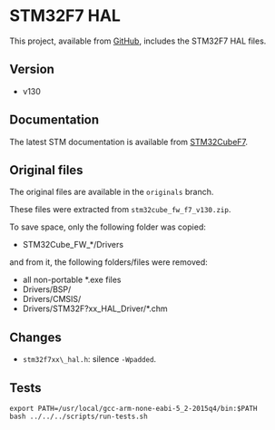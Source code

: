 # STM32F7 HAL

This project, available from [GitHub](https://github.com/xpacks/stm32f7-hal),
includes the STM32F7 HAL files.

## Version

* v130

## Documentation

The latest STM documentation is available from
[STM32CubeF7](http://www.st.com/web/catalog/tools/FM147/CL1794/SC961/SS1743/LN1897/PF261909).

## Original files

The original files are available in the `originals` branch.

These files were extracted from `stm32cube_fw_f7_v130.zip`.

To save space, only the following folder was copied:

* STM32Cube\_FW\_*/Drivers

and from it, the following folders/files were removed:

* all non-portable *.exe files
* Drivers/BSP/
* Drivers/CMSIS/
* Drivers/STM32F?xx\_HAL\_Driver/*.chm

## Changes

* `stm32f7xx\_hal.h`: silence `-Wpadded`.

## Tests

```
export PATH=/usr/local/gcc-arm-none-eabi-5_2-2015q4/bin:$PATH
bash ../../../scripts/run-tests.sh
```
